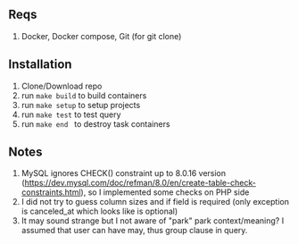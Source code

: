 
## Reqs
1) Docker, Docker compose, Git (for git clone)

## Installation
1) Clone/Download repo
2) run ``make build`` to build containers
2) run ``make setup`` to setup projects
3) run ``make test`` to test query
4) run ``make end `` to destroy task containers

## Notes
1) MySQL ignores CHECK() constraint up to 8.0.16 version (https://dev.mysql.com/doc/refman/8.0/en/create-table-check-constraints.html), so I implemented some checks on PHP side
2) I did not try to guess column sizes and if field is required (only exception is canceled_at which looks like is optional)
3) It may sound strange but I not aware of "park" park context/meaning? I assumed that user can have may, thus group clause in query. 
